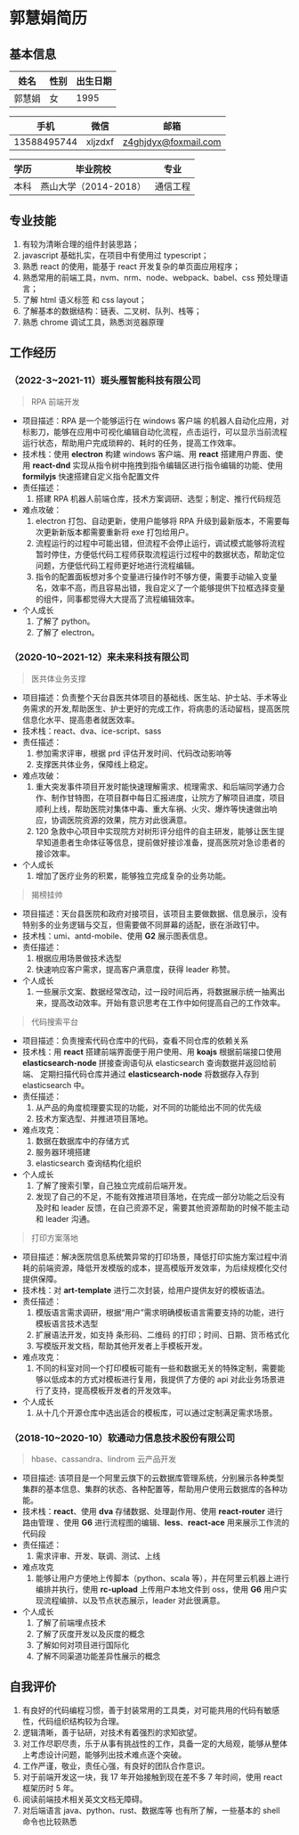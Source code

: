 # 郭慧娟简历

## 基本信息

| 姓名   | 性别 | 出生日期 |
| ------ | ---- | -------- |
| 郭慧娟 | 女   | 1995     |

| 手机        | 微信    | 邮箱                 |
| ----------- | ------- | -------------------- |
| 13588495744 | xljzdxf | z4ghjdyx@foxmail.com |

| 学历 | 毕业院校              | 专业     |
| ---- | --------------------- | -------- |
| 本科 | 燕山大学（2014-2018） | 通信工程 |

## 专业技能

1. 有较为清晰合理的组件封装思路；
2. javascript 基础扎实，在项目中有使用过 typescript；
3. 熟悉 react 的使用，能基于 react 开发复杂的单页面应用程序；
4. 熟悉常用的前端工具，nvm、nrm、node、webpack、babel、css 预处理语言；
5. 了解 html 语义标签 和 css layout；
6. 了解基本的数据结构：链表、二叉树、队列、栈等；
7. 熟悉 chrome 调试工具，熟悉浏览器原理

## 工作经历

### （2022-3~2021-11）斑头雁智能科技有限公司

> RPA 前端开发

- 项目描述：RPA 是一个能够运行在 windows 客户端 的机器人自动化应用，对标影刀，能够在应用中可视化编辑自动化流程，点击运行，可以显示当前流程运行状态，帮助用户完成琐粹的、耗时的任务，提高工作效率。
- 技术栈：使用 **electron** 构建 windows 客户端、用 **react** 搭建用户界面、使用 **react-dnd** 实现从指令树中拖拽到指令编辑区进行指令编辑的功能、使用 **formilyjs** 快速搭建自定义指令配置文件
- 责任描述：
  1. 搭建 RPA 机器人前端仓库，技术方案调研、选型；制定、推行代码规范
- 难点攻破：
  1. electron 打包、自动更新，使用户能够将 RPA 升级到最新版本，不需要每次更新新版本都需要重新将 exe 打包给用户。
  2. 流程运行的过程中可能出错，但流程不会停止运行，调试模式能够将流程暂时停住，方便低代码工程师获取流程运行过程中的数据状态，帮助定位问题，方便低代码工程师更好地进行流程编辑。
  3. 指令的配置面板想对多个变量进行操作时不够方便，需要手动输入变量名，效率不高，而且容易出错，我自定义了一个能够提供下拉框选择变量的组件，同事都觉得大大提高了流程编辑效率。
- 个人成长
  1. 了解了 python。
  2. 了解了 electron。

### （2020-10~2021-12）来未来科技有限公司

> 医共体业务支撑

- 项目描述：负责整个天台县医共体项目的基础线、医生站、护士站、手术等业务需求的开发,帮助医生、护士更好的完成工作，将病患的活动留档，提高医院信息化水平、提高患者就医效率。
- 技术栈：react、dva、ice-script、sass
- 责任描述：
  1. 参加需求评审，根据 prd 评估开发时间、代码改动影响等
  2. 支撑医共体业务，保障线上稳定。
- 难点攻破：
  1. 重大突发事件项目开发时能快速理解需求、梳理需求、和后端同学通力合作、制作甘特图，在项目群中每日汇报进度，让院方了解项目进度，项目顺利上线，帮助医院对集体中毒、重大车祸、火灾、爆炸等快速做出响应，协调医院资源的效果，院方对此很满意。
  2. 120 急救中心项目中实现院方对树形评分组件的自主研发，能够让医生提早知道患者生命体征等信息，提前做好接诊准备，提高医院对急诊患者的接诊效率。
- 个人成长
  1. 增加了医疗业务的积累，能够独立完成复杂的业务功能。

> 揭榜挂帅

- 项目描述：天台县医院和政府对接项目，该项目主要做数据、信息展示，没有特别多的业务逻辑与交互，但需要做不同屏幕的适配，嵌在浙政钉中。
- 技术栈：umi、antd-mobile、使用 **G2** 展示图表信息。
- 责任描述：
  1. 根据应用场景做技术选型
  2. 快速响应客户需求，提高客户满意度，获得 leader 称赞。
- 个人成长
  1. 一些展示文案、数据经常改动，过一段时间后再，将数据展示统一抽离出来，提高改动效率。开始有意识思考在工作中如何提高自己的工作效率。

> 代码搜索平台

- 项目描述：负责搜索代码仓库中的代码，查看不同仓库的依赖关系
- 技术栈：用 **react** 搭建前端界面便于用户使用、用 **koajs** 根据前端接口使用 **elasticsearch-node** 拼接查询语句从 elasticsearch 查询数据并返回给前端、 定期扫描代码仓库并通过 **elasticsearch-node** 将数据存入存到 elasticsearch 中。
- 责任描述：
  1. 从产品的角度梳理要实现的功能，对不同的功能给出不同的优先级
  2. 技术方案选型、并推进项目落地。
- 难点攻克：
  1. 数据在数据库中的存储方式
  2. 服务器环境搭建
  3. elasticsearch 查询结构化组织
- 个人成长
  1. 了解了搜索引擎，自己独立完成前后端开发。
  2. 发现了自己的不足，不能有效推进项目落地，在完成一部分功能之后没有及时和 leader 反馈，在自己资源不足，需要其他资源帮助的时候不能主动和 leader 沟通。

> 打印方案落地

- 项目描述：解决医院信息系统繁异常的打印场景，降低打印实施方案过程中消耗的前端资源，降低开发模版的成本，提高模版开发效率，为后续规模化交付提供保障。
- 技术栈：对 **art-template** 进行二次封装，给用户提供友好的模板语法。
- 责任描述：
  1. 模版语言需求调研，根据“用户”需求明确模板语言需要支持的功能，进行模板语言技术选型
  2. 扩展语法开发，如支持 条形码、二维码 的打印；时间、日期、货币格式化
  3. 写模版开发文档，帮助其他开发者上手模板开发。
- 难点攻克：
  1. 不同的科室对同一个打印模板可能有一些和数据无关的特殊定制，需要能够以低成本的方式对模板进行复用，我提供了方便的 api 对此业务场景进行了支持，提高模板开发者的开发效率。
- 个人成长
  1. 从十几个开源仓库中选出适合的模板库，可以通过定制满足需求场景。

### （2018-10~2020-10）软通动力信息技术股份有限公司

> hbase、cassandra、lindrom 云产品开发

- 项目描述: 该项目是一个阿里云旗下的云数据库管理系统，分别展示各种类型集群的基本信息、集群的状态、各种配置等，帮助用户使用云数据库的各种功能。
- 技术栈：**react**、使用 **dva** 存储数据、处理副作用、使用 **react-router** 进行路由管理 、使用 **G6** 进行流程图的编辑、**less**、**react-ace** 用来展示工作流的代码段
- 责任描述：
  1. 需求评审、开发、联调、测试、上线
- 难点攻克
  1. 能够让用户方便地上传脚本（python、scala 等），并在阿里云机器上进行编排并执行，使用 **rc-upload** 上传用户本地文件到 oss，使用 **G6** 用户实现流程编排、以及节点状态展示，leader 对此很满意。
- 个人成长
  1. 了解了前端埋点技术
  2. 了解了灰度开发以及灰度的概念
  3. 了解如何对项目进行国际化
  4. 了解不同渠道功能差异性展示的概念

## 自我评价

1. 有良好的代码编程习惯，善于封装常用的工具类，对可能共用的代码有敏感性，代码组织结构较为合理。
2. 逻辑清晰，善于钻研，对技术有着强烈的求知欲望。
3. 对工作尽职尽责，乐于从事有挑战性的工作，具备一定的大局观，能够从整体上考虑设计问题，能够列出技术难点逐个突破。
4. 工作严谨，敬业，责任心强，有良好的团队合作意识。
5. 对于前端开发这一块，我 17 年开始接触到现在差不多 7 年时间，使用 react 框架历时 5 年。
6. 阅读前端技术相关英文文档无障碍。
7. 对后端语言 java、python、rust、数据库等 也有所了解，一些基本的 shell 命令也比较熟悉
